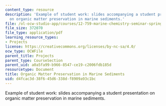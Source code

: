 ```yaml
---
content_type: resource
description: 'Example of student work: slides accompanying a student presentation
  on organic matter preservation in marine sediments.'
file: /ol-ocw-studio-app/courses/12-759-marine-chemistry-seminar-spring-2006/d4fcac3d38f645d6338df8909a93c1bc_Organic_Carbon.pdf
file_size: 372070
file_type: application/pdf
learning_resource_types:
- Projects
license: https://creativecommons.org/licenses/by-nc-sa/4.0/
ocw_type: OCWFile
parent_title: Projects
parent_type: CourseSection
parent_uid: a0a5fa99-b966-8547-ce19-c2006fdb185d
resourcetype: Document
title: Organic Matter Preservation in Marine Sediments
uid: d4fcac3d-38f6-45d6-338d-f8909a93c1bc
---
```

Example of student work: slides accompanying a student presentation on organic matter preservation in marine sediments.